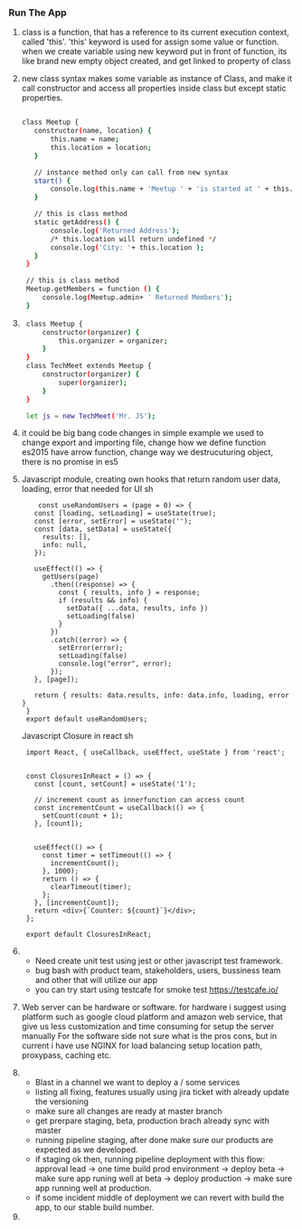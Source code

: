 ### Run The App 
1. class is a function, that has a reference to its current execution context, called 'this'.
   'this' keyword is used for assign some value or function.
   when we create variable using new keyword put in front of function, its like brand new empty object created, and get linked to property of class

2. new class syntax makes some variable as instance of Class, and make it call constructor and access all properties
   inside class but except static properties.
   ```sh

   class Meetup {
      constructor(name, location) {
          this.name = name;
          this.location = location;
      }

      // instance method only can call from new syntax
      start() {
          console.log(this.name + 'Meetup ' + 'is started at ' + this.location);
      }

      // this is class method
      static getAddress() {
          console.log('Returned Address');
          /* this.location will return undefined */
          console.log('City: '+ this.location );
      }
    }

    // this is class method
    Meetup.getMembers = function () {
        console.log(Meetup.admin+ ' Returned Members');
    }
   ```

 
3. ```sh
    class Meetup {
        constructor(organizer) {
            this.organizer = organizer;
        }
    }
    class TechMeet extends Meetup {
        constructor(organizer) {
            super(organizer);
        }
    }

    let js = new TechMeet('Mr. JS');
   ```

4. it could be big bang code changes in simple 
   example we used to change export and importing file,
   change how we define function es2015 have arrow function,
   change way we destrucuturing object,
   there is no promise in es5

5. Javascript module, creating own hooks that return random user data, loading, error that needed for UI
   sh
   ```
       const useRandomUsers = (page = 0) => {
      const [loading, setLoading] = useState(true);
      const [error, setError] = useState('');
      const [data, setData] = useState({
        results: [],
        info: null,
      });

      useEffect(() => {
        getUsers(page)
          .then((response) => {
            const { results, info } = response;
            if (results && info) {
              setData({ ...data, results, info })
              setLoading(false)
            }
          })
          .catch((error) => {
            setError(error);
            setLoading(false)
            console.log("error", error);
          });
      }, [page]);

      return { results: data.results, info: data.info, loading, error }
    }
    export default useRandomUsers;
   ```

   Javascript Closure in react
   sh
   ```
    import React, { useCallback, useEffect, useState } from 'react';


    const ClosuresInReact = () => {
      const [count, setCount] = useState('1');

      // increment count as innerfunction can access count
      const incrementCount = useCallback(() => {
        setCount(count + 1);
      }, [count]);


      useEffect(() => {
        const timer = setTimeout(() => {
          incrementCount();
        }, 1000);
        return () => {
          clearTimeout(timer);
        };
      }, [incrementCount]);
      return <div>{`Counter: ${count}`}</div>;
    };

    export default ClosuresInReact;
   ```

6. - Need create unit test using jest or other javascript test framework.
   - bug bash with product team, stakeholders, users, bussiness team and other that will utilize our app
   - you can try start using testcafe for smoke test https://testcafe.io/

7. Web server can be hardware or software.
   for hardware i suggest using platform such as google cloud platform and amazon web service, 
   that give us less customization and time consuming for setup the server manually
   For the software side not sure what is the pros cons, but in current i have use NGINX for load balancing
   setup location path, proxypass, caching etc.

8. - Blast in a channel we want to deploy a / some services
   - listing all fixing, features usually using jira ticket with already update the versioning
   - make sure all changes are ready at master branch
   - get prerpare staging, beta, production brach already sync with master
   - running pipeline staging, after done make sure our products are expected as we developed.
   - if staging ok then, running pipeline deployment with this flow: approval lead -> one time build prod environment -> deploy beta 
     -> make sure app runing well at beta -> deploy production -> make sure app running well at production.
   - if some incident middle of deployment we can revert with build the app, to our stable build number.
   
9.